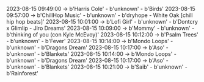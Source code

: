 2023-08-15 09:49:00 -> b'Harris Cole' - b'unknown' - b'Birds'
2023-08-15 09:57:00 -> b'ChillHop Music' - b'unknown' - b'dryhope - White Oak [chill hip hop beats]'
2023-08-15 10:01:00 -> b'Lofi Girl' - b'unknown' - b'Dontcry x Glimlip - Jiro Dreams'
2023-08-15 10:09:00 -> b'Mommy' - b'unknown' - b'thinking of you (con Kyle McEvoy)'
2023-08-15 10:12:00 -> b'Psalm Trees' - b'unknown' - b'Fever'
2023-08-15 10:14:00 -> b'Mondo Loops' - b'unknown' - b'Dragons Dream'
2023-08-15 10:17:00 -> b'Aso' - b'unknown' - b'Blankets'
2023-08-15 10:14:00 -> b'Mondo Loops' - b'unknown' - b'Dragons Dream'
2023-08-15 10:17:00 -> b'Aso' - b'unknown' - b'Blankets'
2023-08-15 10:21:00 -> b'Saib' - b'unknown' - b'Rainforest'
